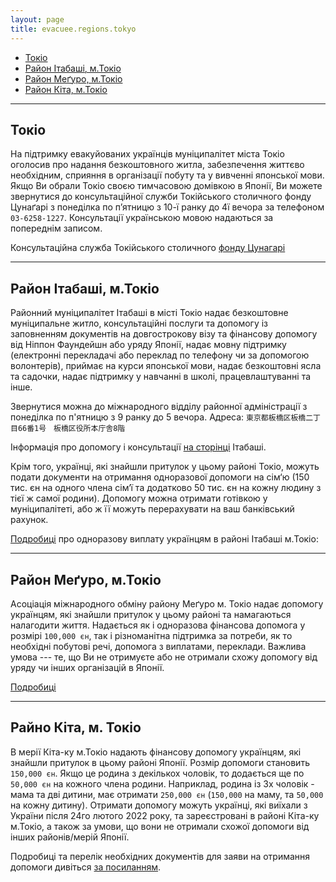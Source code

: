 ```yaml
---
layout: page
title: evacuee.regions.tokyo
---
```


- [Токіо](#section)
- [Район Ітабаші, м.Токіо](#section-1)
- [ Район Меґуро, м.Токіо](#section-2)
- [ Район Кіта, м.Токіо](#section-3)

---


## Токіо
На підтримку евакуйованих українців муніципалітет міста Токіо оголосив
про надання безкоштовного житла, забезпечення життєво необхідним,
сприяння в організації побуту та у вивченні японської мови. Якщо Ви
обрали Токіо своєю тимчасовою домівкою в Японії, Ви можете звернутися до
консультаційної служби Токійського столичного фонду Цунаґарі з понеділка
по п’ятницю з 10-ї ранку до 4ї вечора за телефоном
`03-6258-1227`. Консультації українською мовою надаються за попереднім
записом.

Консультаційна служба Токійського столичного [фонду Цунагарі](https://tabunka.tokyo-tsunagari.or.jp/info/2022/03/post-86.html)

---

## Район Ітабаші, м.Токіо

Районний муніципалітет Ітабаші в місті Токіо надає безкоштовне
муніципальне житло, консультаційні послуги та допомогу із заповненням
документів на довгострокову візу та фінансову допомогу від Ніппон
Фаундейшн або уряду Японії, надає мовну підтримку (електронні
перекладачі або переклад по телефону чи за допомогою волонтерів),
приймає на курси японської мови, надає безкоштовні ясла та садочки,
надає підтримку у навчанні в школі, працевлаштуванні та інше.

Звернутися можна до міжнародного відділу районної адміністрації з понеділка по п'ятницю з 9 ранку до 5 вечора.
Адреса: `東京都板橋区板橋二丁目66番1号　板橋区役所本庁舎8階`

Інформація про допомогу і консультації [на
сторінці](https://www.city.itabashi.tokyo.jp/bunka/kouryu/torikumi/1038409/1038926.html) Ітабаші.

Крім того, українці, які знайшли притулок у цьому районі Токіо, можуть
подати документи на отримання одноразової допомоги на сім‘ю (150 тис. єн на
одного члена сім‘ї та додатково 50 тис. єн на кожну людину з тієї ж самої родини). Допомогу можна отримати готівкою у муніципалітеті, або ж її можуть перерахувати на ваш банківський рахунок.

[Подробиці](https://www.itabashi-ci.org/int/information/4942/) про одноразову виплату українцям в районі Ітабаші м.Токіо:

---

## Район Меґуро, м.Токіо

Асоціація міжнародного обміну району Меґуро м. Токіо надає допомогу
українцям, які знайшли притулок у цьому районі та намагаються налагодити
життя. Надається як і одноразова фінансова допомога у розмірі `100,000
єн`, так і різноманітна підтримка за потреби, як то необхідні побутові
речі, допомога з виплатами, переклади. Важлива умова --- те, що Ви не
отримуєте або не отримали схожу допомогу від уряду чи інших організацій
в Японії.

[Подробиці](https://www.city.meguro.tokyo.jp/gyosei/koho/hodo_news/20220511.html)

---

## Райно Кіта, м. Токіо

В мерії Кіта-ку м.Токіо надають фінансову допомогу українцям, які знайшли притулок в цьому районі Японії. Розмір допомоги становить `150,000 єн`. Якщо це родина з декількох чоловік, то додається ще по `50,000 єн` на кожного члена родини.
Наприклад, родина із 3х чоловік - мама та дві дитини, має отримати `250,000 єн` (`150,000` на маму, та `50,000` на кожну дитину). Отримати допомогу можуть українці, які виїхали з України після 24го лютого 2022 року, та зареєстровані в районі Кіта-ку м.Токіо, а також за умови, що вони не отримали схожої допомоги від інших районів/мерій Японії.

Подробиці та перелік необхідних документів для заяви на отримання допомоги дивіться [за посиланням](https://www.city.kita.tokyo.jp/somu/bunka/ukrainesien.html).
